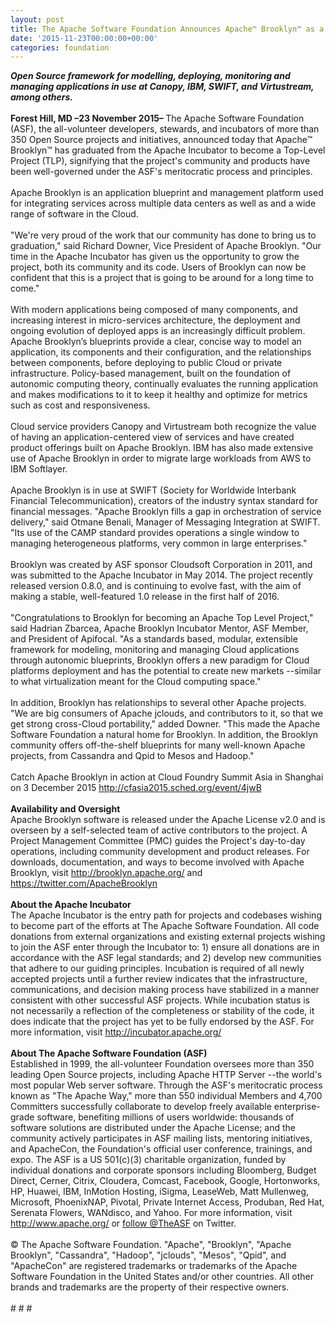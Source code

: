 ```yaml
---
layout: post
title: The Apache Software Foundation Announces Apache™ Brooklyn™ as a Top-Level Project
date: '2015-11-23T00:00:00+00:00'
categories: foundation
---
```

<div><b><i>Open Source framework for modelling, deploying, monitoring and managing applications in use at Canopy, IBM, SWIFT, and Virtustream, among others.</i></b></div> 
  <div><b><br /></b></div> 
  <div><b>Forest Hill, MD –23 November 2015– </b>The Apache Software Foundation (ASF), the all-volunteer developers, stewards, and incubators of more than 350 Open Source projects and initiatives, announced today that Apache™ Brooklyn™ has graduated from the Apache Incubator to become a Top-Level Project (TLP), signifying that the project's community and products have been well-governed under the ASF's meritocratic process and principles.</div> 
  <div><br /></div> 
  <div>Apache Brooklyn is an application blueprint and management platform used for integrating services across multiple data centers as well as and a wide range of software in the Cloud.</div> 
  <div><br /></div> 
  <div>&quot;We're very proud of the work that our community has done to bring us to graduation,&quot; said Richard Downer, Vice President of Apache Brooklyn. &quot;Our time in the Apache Incubator has given us the opportunity to grow the project, both its community and its code. Users of Brooklyn can now be confident that this is a project that is going to be around for a long time to come.&quot;</div> 
  <div><br /></div> 
  <div>With modern applications being composed of many components, and increasing interest in micro-services architecture, the deployment and ongoing evolution of deployed apps is an increasingly difficult problem. Apache Brooklyn’s blueprints provide a clear, concise way to model an application, its components and their configuration, and the relationships between components, before deploying to public Cloud or private infrastructure. Policy-based management, built on the foundation of autonomic computing theory, continually evaluates the running application and makes modifications to it to keep it healthy and optimize for metrics such as cost and responsiveness.</div> 
  <div><br /></div> 
  <div>Cloud service providers Canopy and Virtustream both recognize the value of having an application-centered view of services and have created product offerings built on Apache Brooklyn. IBM has also made extensive use of Apache Brooklyn in order to migrate large workloads from AWS to IBM Softlayer.</div> 
  <div><br /></div> 
  <div>Apache Brooklyn is in use at SWIFT (Society for Worldwide Interbank Financial Telecommunication), creators of the industry syntax standard for financial messages. &quot;Apache Brooklyn fills a gap in orchestration of service delivery,&quot; said Otmane Benali, Manager of Messaging Integration at SWIFT. &quot;Its use of the CAMP standard provides operations a single window to managing heterogeneous platforms, very common in large enterprises.&quot;</div> 
  <div><br /></div> 
  <div>Brooklyn was created by ASF sponsor Cloudsoft Corporation in 2011, and was submitted to the Apache Incubator in May 2014. The project recently released version 0.8.0, and is continuing to evolve fast, with the aim of making a stable, well-featured 1.0 release in the first half of 2016.</div> 
  <div><br /></div> 
  <div>&quot;Congratulations to Brooklyn for becoming an Apache Top Level Project,&quot; said Hadrian Zbarcea, Apache Brooklyn Incubator Mentor, ASF Member, and President of Apifocal. &quot;As a standards based, modular, extensible framework for modeling, monitoring and managing Cloud applications through autonomic blueprints, Brooklyn offers a new paradigm for Cloud platforms deployment and has the potential to create new markets --similar to what virtualization meant for the Cloud computing space.&quot;</div> 
  <div><br /></div> 
  <div>In addition, Brooklyn has relationships to several other Apache projects. &quot;We are big consumers of Apache jclouds, and contributors to it, so that we get strong cross-Cloud portability,&quot; added Downer. &quot;This made the Apache Software Foundation a natural home for Brooklyn. In addition, the Brooklyn community offers off-the-shelf blueprints for many well-known Apache projects, from Cassandra and Qpid to Mesos and Hadoop.&quot;</div> 
  <div><br /></div> 
  <div>Catch Apache Brooklyn in action at Cloud Foundry Summit Asia in Shanghai on 3 December 2015 <a href="http://cfasia2015.sched.org/event/4jwB">http://cfasia2015.sched.org/event/4jwB</a></div> 
  <div><br /></div> 
  <div><b>Availability and Oversight</b></div> 
  <div>Apache Brooklyn software is released under the Apache License v2.0 and is overseen by a self-selected team of active contributors to the project. A Project Management Committee (PMC) guides the Project's day-to-day operations, including community development and product releases. For downloads, documentation, and ways to become involved with Apache Brooklyn, visit <a href="http://brooklyn.apache.org/">http://brooklyn.apache.org/</a> and <a href="https://twitter.com/ApacheBrooklyn">https://twitter.com/ApacheBrooklyn</a></div> 
  <div><br /></div> 
  <div><b>About the Apache Incubator</b></div> 
  <div>The Apache Incubator is the entry path for projects and codebases wishing to become part of the efforts at The Apache Software Foundation. All code donations from external organizations and existing external projects wishing to join the ASF enter through the Incubator to: 1) ensure all donations are in accordance with the ASF legal standards; and 2) develop new communities that adhere to our guiding principles. Incubation is required of all newly accepted projects until a further review indicates that the infrastructure, communications, and decision making process have stabilized in a manner consistent with other successful ASF projects. While incubation status is not necessarily a reflection of the completeness or stability of the code, it does indicate that the project has yet to be fully endorsed by the ASF. For more information, visit <a href="http://incubator.apache.org/">http://incubator.apache.org/</a></div> 
  <div><br /></div> 
  <div><b>About The Apache Software Foundation (ASF)</b></div> 
  <div>Established in 1999, the all-volunteer Foundation oversees more than 350 leading Open Source projects, including Apache HTTP Server --the world's most popular Web server software. Through the ASF's meritocratic process known as &quot;The Apache Way,&quot; more than 550 individual Members and 4,700 Committers successfully collaborate to develop freely available enterprise-grade software, benefiting millions of users worldwide: thousands of software solutions are distributed under the Apache License; and the community actively participates in ASF mailing lists, mentoring initiatives, and ApacheCon, the Foundation's official user conference, trainings, and expo. The ASF is a US 501(c)(3) charitable organization, funded by individual donations and corporate sponsors including Bloomberg, Budget Direct, Cerner, Citrix, Cloudera, Comcast, Facebook, Google, Hortonworks, HP, Huawei, IBM, InMotion Hosting, iSigma, LeaseWeb, Matt Mullenweg, Microsoft, PhoenixNAP, Pivotal, Private Internet Access, Produban, Red Hat, Serenata Flowers, WANdisco, and Yahoo. For more information, visit <a href="http://www.apache.org/">http://www.apache.org/</a> or <a href="https://twitter.com/TheASF">follow @TheASF</a> on Twitter.</div> 
  <div><br /></div> 
  <div>© The Apache Software Foundation. &quot;Apache&quot;, &quot;Brooklyn&quot;, &quot;Apache Brooklyn&quot;, &quot;Cassandra&quot;, &quot;Hadoop&quot;, &quot;jclouds&quot;, &quot;Mesos&quot;, &quot;Qpid&quot;, and &quot;ApacheCon&quot; are registered trademarks or trademarks of the Apache Software Foundation in the United States and/or other countries. All other brands and trademarks are the property of their respective owners.</div> 
  <div><br /></div> 
  <div># # #</div> 
  <div><br /></div>
